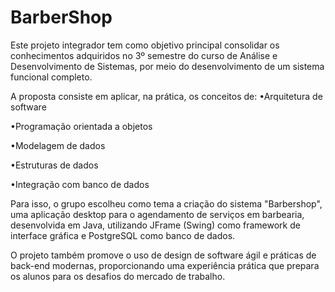 # BarberShop


Este projeto integrador tem como objetivo principal consolidar os conhecimentos
adquiridos no 3º semestre do curso de Análise e Desenvolvimento de Sistemas,
por meio do desenvolvimento de um sistema funcional completo.

A proposta consiste em aplicar, na prática, os conceitos de:
•Arquitetura de software

•Programação orientada a objetos

•Modelagem de dados

•Estruturas de dados

•Integração com banco de dados

Para isso, o grupo escolheu como tema a criação do sistema "Barbershop", uma
aplicação desktop para o agendamento de serviços em barbearia, desenvolvida em
Java, utilizando JFrame (Swing) como framework de interface gráfica e PostgreSQL
como banco de dados.

O projeto também promove o uso de design de software ágil e práticas de back-end
modernas, proporcionando uma experiência prática que prepara os alunos para os
desafios do mercado de trabalho.
